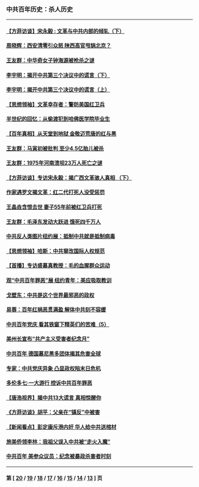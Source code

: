 ### 中共百年历史：杀人历史
---
#### [【方菲访谈】宋永毅 : 文革与中共内部的倾轧（下）](../../pages/nf1176106/n13486836.md?02210430) 
#### [周晓辉：西安清零引众怒 陕西高官甩锅北京？](../../pages/nf1176106/n13484627.md?02210430) 
#### [王友群：中华奇女子钟海源被枪杀之谜](../../pages/nf1176106/n13430555.md?02210430) 
#### [李宇明：揭开中共第三个决议中的谎言（下）](../../pages/nf1176106/n13389389.md?02210430) 
#### [李宇明：揭开中共第三个决议中的谎言（上）](../../pages/nf1176106/n13388697.md?02210430) 
#### [【思想领袖】文革幸存者：警防美国红卫兵](../../pages/nf1176106/n13339289.md?02210430) 
#### [半世纪的回忆：从偷渡犯到哈佛医学院毕业生](../../pages/nf1176106/n13345328.md?02210430) 
#### [【百年真相】从天堂到地狱 金敬迈荒唐的红与黑](../../pages/nf1176106/n13336995.md?02210430) 
#### [王友群：马寅初被批判 至少4.5亿胎儿被杀](../../pages/nf1176106/n13260313.md?02210430) 
#### [王友群：1975年河南溃坝23万人死亡之谜](../../pages/nf1176106/n13231576.md?02210430) 
#### [【方菲访谈】专访宋永毅：揭广西文革骇人真相 （下）](../../pages/nf1176106/n13209074.md?02210430) 
#### [作家遇罗文揭文革：红二代打死人没受惩罚](../../pages/nf1176106/n13205254.md?02210430) 
#### [王晶垚含恨去世 妻子55年前被红卫兵打死](../../pages/nf1176106/n13203590.md?02210430) 
#### [王友群：毛泽东发动大跃进 饿死四千万人](../../pages/nf1176106/n13177158.md?02210430) 
#### [中共反人类图片纽约展：抵制中共就是抵制病毒](../../pages/nf1176106/n13115371.md?02210430) 
#### [【思想领袖】哈斯：中共窜改国际人权规范](../../pages/nf1176106/n13053647.md?02210430) 
#### [【首播】专访盛慕真教授：毛的血腥群众运动](../../pages/nf1176106/n13091782.md?02210430) 
#### [观“中共百年罪恶”展 纽约青年：美应吸取教训](../../pages/nf1176106/n13085246.md?02210430) 
#### [戈壁东：中共是这个世界最邪恶的政权](../../pages/nf1176106/n13085641.md?02210430) 
#### [易蓉：百年红祸恶贯满盈 解体中共刻不容缓](../../pages/nf1176106/n13084455.md?02210430) 
#### [中共百年党庆 看其铁窗下精英们的苦难（5）](../../pages/nf1176106/n13076766.md?02210430) 
#### [美州长宣布“共产主义受害者纪念月”](../../pages/nf1176106/n13074024.md?02210430) 
#### [中共百年 德国慕尼黑多团体揭其危害全球](../../pages/nf1176106/n13068873.md?02210430) 
#### [专家：中共党庆异象 凸显政权陷末日危机](../../pages/nf1176106/n13067084.md?02210430) 
#### [多伦多七·一大游行 控诉中共百年罪恶](../../pages/nf1176106/n13062043.md?02210430) 
#### [【唐浩视界】揭中共13大谎言 真相惊醒你](../../pages/nf1176106/n13065208.md?02210430) 
#### [《方菲访谈》胡平：父亲在“镇反”中被害](../../pages/nf1176106/n13064114.md?02210430) 
#### [【新闻看点】彭定康斥港内奸 华人给中共送棺材](../../pages/nf1176106/n13064230.md?02210430) 
#### [旅美侨领李林：我祖父误入中共被“走火入魔”](../../pages/nf1176106/n13062777.md?02210430) 
#### [中共百年 美参众议员：纪念被暴政杀害者时刻](../../pages/nf1176106/n13063735.md?02210430) 

---
#### 第 [ [20](./20.md?02210430) / [19](./19.md?02210430) / [18](./18.md?02210430) / [17](./17.md?02210430) / [16](./16.md?02210430) / [15](./15.md?02210430) / [14](./14.md?02210430) / [13](./13.md?02210430) ] 页
